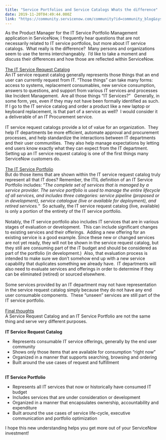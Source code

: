 ```yaml
---
title: "Service Portfolios and Service Catalogs Whats the difference"
date: 2019-11-20T04:49:44.000Z
link: "https://community.servicenow.com/community?id=community_blog&sys_id=19fe72dcdb190c90feb1a851ca96190f"
---
```

<p>As the Product Manager for the IT Service Portfolio Management application in ServiceNow, I frequently hear questions that are not necessarily related to IT service portfolios, but more about IT service catalogs.  What really is the difference?  Many persons and organizations seem to use the terms interchangeably.  I’d like to take a moment and discuss their differences and how those are reflected within ServiceNow.<br /><br /><span style="text-decoration: underline;">The IT Service Request Catalog</span><br />An IT service request catalog generally represents those things that an end user can currently request from IT. “Those things” can take many forms: access to systems, replacement consumables, new service consumption, answers to questions, and support from various IT services and processes like Incident Management.  Are all those things “IT Services?”   Generally, in some form, yes, even if they may not have been formally identified as such. If I go to the IT service catalog and order a product like a new laptop or keyboard replacement, is that part of a service as well?  I would consider it a deliverable of an IT Procurement service.  <br /><br />IT service request catalogs provide a lot of value for an organization.  They help IT departments be more efficient, automate approval and procurement processes, and help standardize the interactions between IT departments and their user communities.  They also help manage expectations by letting end users know exactly what they can expect from the IT department.  Setting up an IT service request catalog is one of the first things many ServiceNow customers do.<br /><br /><span style="text-decoration: underline;">The IT Service Portfolio</span><br />But do those items that are shown within the IT service request catalog truly represent all that IT does? Remember, the ITIL definition of an IT Service Portfolio includes: “<em>The complete set of services that is managed by a service provider. The service portfolio is used to manage the entire lifecycle of all services, and includes three categories: service pipeline (proposed or in development), service catalogue (live or available for deployment), and retired services.</em>“  So actually, the IT service request catalog (live, available) is only a portion of the entirety of the IT service portfolio.  <br /><br />Notably, the IT service portfolio also includes IT services that are in various stages of evaluation or development.  This can include significant changes to existing services and their offerings.  Adding a new offering for an existing service is a good example. Since these new or changed services are not yet ready, they will not be shown in the service request catalog, but they still are consuming part of the iT budget and should be considered as part of the portfolio (in development.)  Also, that evaluation process is intended to make sure we don’t somehow end up with a new service capability that duplicates something we already have.  IT departments will also need to evaluate services and offerings in order to determine if they can be eliminated (retired) or sourced elsewhere.<br /><br />Some services provided by an IT department may not have representation in the service request catalog simply because they do not have any end user consumable components.  These “unseen” services are still part of the IT service portfolio. <br /><br /><span style="text-decoration: underline;">Final thoughts</span><br />A Service Request Catalog and an IT Service Portfolio are not the same thing and serve very different purposes.<br /><br /><strong>IT Service Request Catalog</strong></p>
<ul><li>Represents consumable IT service offerings, generally by the end user community</li><li>Shows only those items that are available for consumption “right now”</li><li>Organized in a manner that supports searching, browsing and ordering</li><li>Built around the use cases of request and fulfillment</li></ul>
<p><br /><strong>IT Service Portfolio</strong></p>
<ul><li>Represents all IT services that now or historically have consumed IT budget</li><li>Includes services that are under consideration or development</li><li>Organized in a manner that encapsulates ownership, accountability and expenditure</li><li>Built around the use cases of service life-cycle, executive communication and portfolio optimization</li></ul>
<p>I hope this new understanding helps you get more out of your ServiceNow investment!</p>